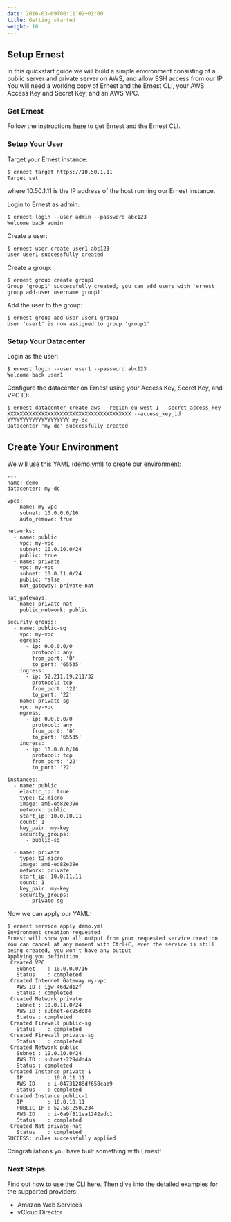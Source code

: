```yaml
---
date: 2016-03-09T00:11:02+01:00
title: Getting started
weight: 10
---
```


## Setup Ernest
In this quickstart guide we will build a simple environment consisting of a public server and private server on AWS, and allow SSH access from our IP. You will need a working copy of Ernest and the Ernest CLI, your AWS Access Key and Secret Key, and an AWS VPC.

### Get Ernest
Follow the instructions [here](/downloads/) to get Ernest and the Ernest CLI.

### Setup Your User
Target your Ernest instance:

```
$ ernest target https://10.50.1.11
Target set
```

where 10.50.1.11 is the IP address of the host running our Ernest instance.

Login to Ernest as admin:

```
$ ernest login --user admin --password abc123
Welcome back admin
```

Create a user:

```
$ ernest user create user1 abc123
User user1 successfully created
```

Create a group:

```
$ ernest group create group1
Group 'group1' successfully created, you can add users with 'ernest group add-user username group1'
```

Add the user to the group:

```
$ ernest group add-user user1 group1
User 'user1' is now assigned to group 'group1'
```

### Setup Your Datacenter

Login as the user:

```
$ ernest login --user user1 --password abc123
Welcome back user1
```

Configure the datacenter on Ernest using your Access Key, Secret Key, and VPC ID:

```
$ ernest datacenter create aws --region eu-west-1 --secret_access_key XXXXXXXXXXXXXXXXXXXXXXXXXXXXXXXXXXXXXXXX --access_key_id YYYYYYYYYYYYYYYYYYYY my-dc
Datacenter 'my-dc' successfully created
```

## Create Your Environment

We will use this YAML (demo.yml) to create our environment:

```
---
name: demo
datacenter: my-dc

vpcs:
  - name: my-vpc
    subnet: 10.0.0.0/16
    auto_remove: true

networks:
  - name: public
    vpc: my-vpc
    subnet: 10.0.10.0/24
    public: true
  - name: private
    vpc: my-vpc
    subnet: 10.0.11.0/24
    public: false
    nat_gateway: private-nat

nat_gateways:
  - name: private-nat
    public_network: public

security_groups:
  - name: public-sg
    vpc: my-vpc
    egress:
      - ip: 0.0.0.0/0
        protocol: any
        from_port: '0'
        to_port: '65535'
    ingress:
      - ip: 52.211.19.211/32
        protocol: tcp
        from_port: '22'
        to_port: '22'
  - name: private-sg
    vpc: my-vpc
    egress:
      - ip: 0.0.0.0/0
        protocol: any
        from_port: '0'
        to_port: '65535'
    ingress:
      - ip: 10.0.0.0/16
        protocol: tcp
        from_port: '22'
        to_port: '22'

instances:
  - name: public
    elastic_ip: true
    type: t2.micro
    image: ami-ed82e39e
    network: public
    start_ip: 10.0.10.11
    count: 1
    key_pair: my-key
    security_groups:
      - public-sg

  - name: private
    type: t2.micro
    image: ami-ed82e39e
    network: private
    start_ip: 10.0.11.11
    count: 1
    key_pair: my-key
    security_groups:
      - private-sg

```

Now we can apply our YAML:

```
$ ernest service apply demo.yml
Environment creation requested
Ernest will show you all output from your requested service creation
You can cancel at any moment with Ctrl+C, even the service is still being created, you won't have any output
Applying you definition
 Created VPC 
   Subnet    : 10.0.0.0/16
   Status    : completed
 Created Internet Gateway my-vpc
   AWS ID : igw-46d2d12f
   Status : completed
 Created Network private
   Subnet : 10.0.11.0/24
   AWS ID : subnet-ec95dc84
   Status : completed
 Created Firewall public-sg
   Status    : completed
 Created Firewall private-sg
   Status    : completed
 Created Network public
   Subnet : 10.0.10.0/24
   AWS ID : subnet-2294dd4a
   Status : completed
 Created Instance private-1
   IP        : 10.0.11.11
   AWS ID    : i-04731288df658cab9
   Status    : completed
 Created Instance public-1
   IP        : 10.0.10.11
   PUBLIC IP : 52.58.250.234
   AWS ID    : i-0a9f811ea1242adc1
   Status    : completed
 Created Nat private-nat
   Status    : completed
SUCCESS: rules successfully applied
```

Congratulations you have built something with Ernest!

### Next Steps
Find out how to use the CLI [here](/documentation/). Then dive into the detailed examples for the supported providers:

- Amazon Web Services
- vCloud Director
